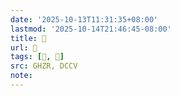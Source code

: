 ```yaml
---
date: '2025-10-13T11:31:35+08:00'
lastmod: '2025-10-14T21:46:45-08:00'
title: 󰩿
url: 󰩿
tags: [𧞭, 𧞭]
src: GHZR, DCCV
note:
---
```

